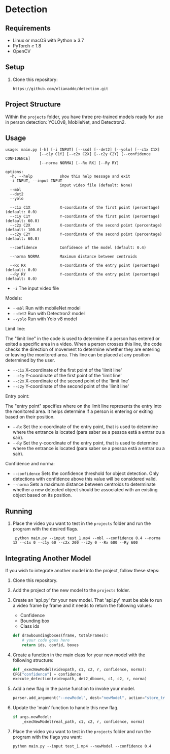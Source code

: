 # Detection

## Requirements

- Linux or macOS with Python ≥ 3.7 
- PyTorch ≥ 1.8
- OpenCV

## Setup

1. Clone this repository:
    ```
    https://github.com/elianaddo/detection.git
    ```

## Project Structure 

Within the `projects` folder, you have three pre-trained models ready for use in person detection: YOLOv8, MobileNet, and Detectron2.

## Usage

```
usage: main.py [-h] [-i INPUT] [--ssd] [--det2] [--yolo] [--c1x C1X]
               [--c1y C1Y] [--c2x C2X] [--c2y C2Y] [--confidence CONFIDENCE]
               [--norma NORMA] [--Rx RX] [--Ry RY]

options:
  -h, --help            show this help message and exit
  -i INPUT, --input INPUT
                        input video file (default: None)
  --mbl
  --det2
  --yolo

  --c1x C1X             X-coordinate of the first point (percentage) (default: 0.0)
  --c1y C1Y             Y-coordinate of the first point (percentage) (default: 60.0)
  --c2x C2X             X-coordinate of the second point (percentage) (default: 100.0)
  --c2y C2Y             Y-coordinate of the second point (percentage) (default: 60.0)

  --confidence          Confidence of the model (default: 0.4)

  --norma NORMA         Maximum distance between centroids

  --Rx RX               X-coordinate of the entry point (percentage) (default: 0.0)
  --Ry RY               Y-coordinate of the entry point (percentage) (default: 0.0)
```
- `-i` The input video file
  
Models:

- `--mbl` Run with mobileNet model
- `--det2` Run with Detectron2 model
- `--yolo` Run with Yolo v8 model

Limit line: 

The "limit line" in the code is used to determine if a person has entered or exited a specific area in a video. When a person crosses this line, the code checks the direction of movement to determine whether they are entering or leaving the monitored area. This line can be placed at any position determined by the user.        
- `--c1x` X-coordinate of the first point of the 'limit line' 
- `--c1y` Y-coordinate of the first point of the 'limit line' 
- `--c2x` X-coordinate of the second point of the 'limit line' 
- `--c2y` Y-coordinate of the second point of the 'limit line'

Entry point: 

The "entry point" specifies where on the limit line represents the entry into the monitored area. It helps determine if a person is entering or exiting based on their position. 
- `--Rx` Set the x-coordinate of the entry point, that is used to determine where the entrance is located (para saber se a pessoa está a entrar ou a sair). 
- `--Ry` Set the y-coordinate of the entry point, that is used to determine where the entrance is located (para saber se a pessoa está a entrar ou a sair). 

Confidence and norma:   
- `--confidence` Sets the confidence threshold for object detection. Only detections with confidence above this value will be considered valid.
- `--norma` Sets a maximum distance between centroids to determinate whether a new detected object should be associated with an existing object based on its position.

## Running

1. Place the video you want to test in the `projects` folder and run the program with the desired flags. 

   ```
    python main.py --input test_1.mp4 --mbl --confidence 0.4 --norma 12 --c1x 0 --c1y 60 --c2x 200 --c2y 0 --Rx 600 --Ry 600 
   ```  

## Integrating Another Model

If you wish to integrate another model into the project, follow these steps:

1. Clone this repository.
2. Add the project of the new model to the `projects` folder.
3. Create an 'api.py' for your new model. That 'api.py' must be able to run a video frame by frame and it needs to return the following values:
   - Confidence
   - Bounding box
   - Class ids
     
     
    ```python
    def drawboundingboxes(frame, totalFrames):   
        # your code goes here 
        return ids, confid, boxes
    ``` 
    
5. Create a function in the main class for your new model with the following structure:

    ``` python
    def _execNewModel(videopath, c1, c2, r, confidence, norma):
    CFG["confidence"] = confidence
    execute_detection(videopath, det2_dboxes, c1, c2, r, norma)      
    ``` 
6. Add a new flag in the parse function to invoke your model.
   ```python
   parser.add_argument("--newModel", dest="newModel", action="store_true")
   ```

7. Update the 'main' function to handle this new flag.
    ```python
    if args.newModel:
        _execNewModel(real_path, c1, c2, r, confidence, norma)
    ```

8. Place the video you want to test in the `projects` folder and run the program with the flags you want:
    ```
    python main.py --input test_1.mp4 --newModel --confidence 0.4 
    ```  
